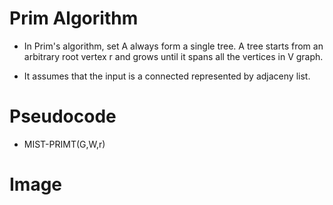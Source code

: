 # Prim Algorithm 
- In Prim's algorithm, set A always form a single tree. A tree starts from an arbitrary root vertex r and grows until it spans all the vertices in V graph. 

- It assumes that the input is a connected represented by adjaceny list.


# Pseudocode
- MIST-PRIMT(G,W,r)


# Image